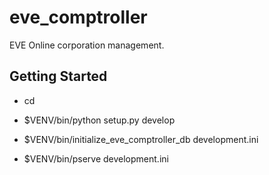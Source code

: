 eve_comptroller
===============

EVE Online corporation management.


Getting Started
---------------

- cd <directory containing this file>

- $VENV/bin/python setup.py develop

- $VENV/bin/initialize_eve_comptroller_db development.ini

- $VENV/bin/pserve development.ini

